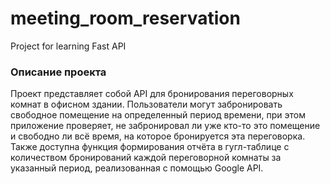 # meeting_room_reservation
Project for learning Fast API

### Описание проекта
Проект представляет собой API для бронирования переговорных комнат в офисном здании.
Пользователи могут забронировать свободное помещение на определенный период времени,
при этом приложение проверяет, не забронировал ли уже кто-то это помещение и
свободно ли всё время, на которое бронируется эта переговорка.
Также доступна функция формирования отчёта в гугл-таблице с количеством бронирований
каждой переговорной комнаты за указанный период, реализованная с помощью Google API.